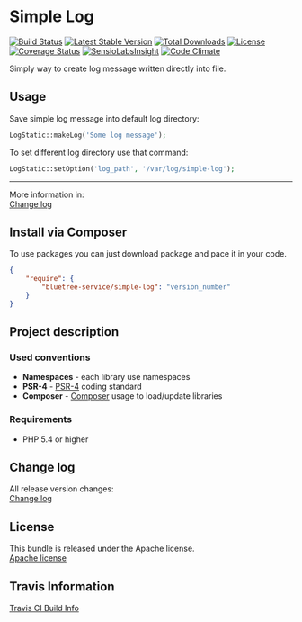 Simple Log
=========

[![Build Status](https://travis-ci.org/bluetree-service/simple-log.svg)](https://travis-ci.org/bluetree-service/simple-log)
[![Latest Stable Version](https://poser.pugx.org/bluetree-service/simple-log/v/stable.svg)](https://packagist.org/packages/bluetree-service/simple-log)
[![Total Downloads](https://poser.pugx.org/bluetree-service/simple-log/downloads.svg)](https://packagist.org/packages/bluetree-service/simple-log)
[![License](https://poser.pugx.org/bluetree-service/simple-log/license.svg)](https://packagist.org/packages/bluetree-service/simple-log)
[![Coverage Status](https://coveralls.io/repos/github/bluetree-service/simple-log/badge.svg?branch=master)](https://coveralls.io/github/bluetree-service/simple-log?branch=master)
[![SensioLabsInsight](https://insight.sensiolabs.com/projects/68629008-9a24-4745-946b-1d995c3e3673/mini.png)](https://insight.sensiolabs.com/projects/68629008-9a24-4745-946b-1d995c3e3673)
[![Code Climate](https://codeclimate.com/github/bluetree-service/simple-log/badges/gpa.svg)](https://codeclimate.com/github/bluetree-service/simple-log)

Simply way to create log message written directly into file.

## Usage

Save simple log message into default log directory:
```php
LogStatic::makeLog('Some log message');
```

To set different log directory use that command:
```php
LogStatic::setOption('log_path', '/var/log/simple-log');
```

---------------

More information in:  
[Change log](https://github.com/bluetree-service/simple-log/doc/basic_usage.md "Change log")

Install via Composer
--------------
To use packages you can just download package and pace it in your code.

```json
{
    "require": {
        "bluetree-service/simple-log": "version_number"
    }
}
```

Project description
--------------

### Used conventions

* **Namespaces** - each library use namespaces
* **PSR-4** - [PSR-4](http://www.php-fig.org/psr/psr-4/) coding standard
* **Composer** - [Composer](https://getcomposer.org/) usage to load/update libraries

### Requirements

* PHP 5.4 or higher

Change log
--------------
All release version changes:  
[Change log](https://github.com/bluetree-service/simple-log/doc/change_log.md "Change log")

License
--------------
This bundle is released under the Apache license.  
[Apache license](https://github.com/bluetree-service/simple-log/LICENSE "Apache license")

Travis Information
--------------
[Travis CI Build Info](https://travis-ci.org/bluetree-service/simple-log)
